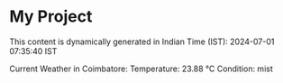 # My Project

This content is dynamically generated in Indian Time (IST): 2024-07-01 07:35:40 IST


Current Weather in Coimbatore:
Temperature: 23.88 °C
Condition: mist
